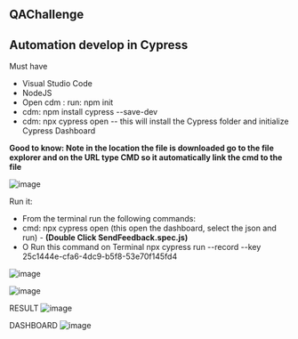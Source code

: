 ## QAChallenge

## Automation develop in Cypress
Must have
- Visual Studio Code
- NodeJS
- Open cdm : run: npm init
- cdm: npm install cypress --save-dev
- cdm: npx cypress open     -- this will  install the Cypress folder and initialize Cypress Dashboard

**Good to know: Note in the location the file is downloaded  go to the file explorer and on the URL type CMD so it automatically link the cmd to the file**

![image](https://user-images.githubusercontent.com/98426004/151077353-572986a7-79ca-489f-9e20-b7a7526bfb96.png)

Run it:
- From the terminal  run the following commands: 
- cmd: npx cypress open  (this open the dashboard, select the json and run) - **(Double Click  SendFeedback.spec.js)**
- O Run this command on Terminal npx cypress run --record --key 25c1444e-cfa6-4dc9-b5f8-53e70f145fd4

![image](https://user-images.githubusercontent.com/98426004/151077370-785ab2ed-57f1-430d-a5e5-a251e36e73bb.png)

![image](https://user-images.githubusercontent.com/98426004/151077451-f8152e0b-f740-48f1-95f2-6e0d14b0504d.png)

RESULT
![image](https://user-images.githubusercontent.com/98426004/151077562-7720fabb-d17d-4488-8a2b-79e3f658dcfc.png)


DASHBOARD
![image](https://user-images.githubusercontent.com/98426004/151077871-f53d3a04-6935-48e8-9099-d051eb9e0483.png)

